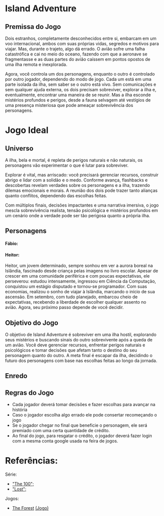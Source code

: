 
# Island Adventure

## Premissa do Jogo
 
Dois estranhos, completamente desconhecidos entre si, embarcam em um voo internacional, ambos com suas próprias vidas, segredos e motivos para viajar. Mas, durante o trajeto, algo dá errado. O avião sofre uma falha catastrófica e cai no meio do oceano, fazendo com que a aeronave se fragmentasse e as duas partes do avião caíssem em pontos opostos de uma ilha remota e inexplorada.

Agora, você controla um dos personagens, enquanto o outro é controlado por outro jogador, dependendo do modo de jogo. Cada um está em uma parte isolada da ilha, sem saber se o outro está vivo. Sem comunicações e sem qualquer ajuda externa, os dois precisam sobreviver, explorar a ilha e, eventualmente, encontrar uma maneira de se reunir. Mas a ilha esconde mistérios profundos e perigos, desde a fauna selvagem até vestígios de uma presença misteriosa que pode ameaçar sobrevivência dos personagens.

# Jogo Ideal

## Universo

A ilha, bela e mortal, é repleta de perigos naturais e não naturais, os personagens vão experimentar o que é lutar para sobreviver.

Explorar é vital, mas arriscado: você precisará gerenciar recursos, construir abrigo e lidar com a solidão e o medo. Conforme avança, flashbacks e descobertas revelam verdades sobre os personagens e a ilha, trazendo dilemas emocionais e morais. A reunião dos dois pode trazer tanto alianças quanto conflitos, dependendo das escolhas feitas.

Com múltiplos finais, decisões impactantes e uma narrativa imersiva, o jogo mescla sobrevivência realista, tensão psicológica e mistérios profundos em um cenário onde a verdade pode ser tão perigosa quanto a própria ilha.

## Personagens

#### Fábio:




#### Heitor: 

Heitor, um jovem determinado, sempre sonhou em ver a aurora boreal na Islândia, fascinado desde criança pelas imagens no livro escolar. Apesar de crescer em uma comunidade periférica e com poucas expectativas, ele perseverou: estudou intensamente, ingressou em Ciência da Computação, conquistou um estágio disputado e tornou-se programador. Com suas economias, realizou o sonho de viajar à Islândia, marcando o início de sua ascensão. Em setembro, com tudo planejado, embarcou cheio de expectativas, recebendo a liberdade de escolher qualquer assento no avião. Agora, seu próximo passo depende de você decidir.

## Objetivo do Jogo
O objetivo de Island Adventure é sobreviver em uma ilha hostil, explorando seus mistérios e buscando sinais do outro sobrevivente após a queda de um avião. Você deve gerenciar recursos, enfrentar perigos naturais e psicológicos e tomar decisões que afetam tanto o destino do seu personagem quanto do outro. A meta final é escapar da ilha, decidindo o futuro dos personagens com base nas escolhas feitas ao longo da jornada.



## Enredo






## Regras do Jogo

* Cada jogador deverá tomar decisões e fazer escolhas para avançar na história
* Caso o jogador escolha algo errado ele pode consertar recomeçando o jogo
* Se o jogador chegar no final que beneficie o personagem, ele será premiado com uma certa quantidade de crédito.
* Ao final do jogo, para resgatar o crédito, o jogador deverá fazer login com a mesma conta google usada na feira de jogos.
  

# Referências:

Série:
* [ "The 100";](https://pt.wikipedia.org/wiki/The_100_(s%C3%A9rie_de_televis%C3%A3o))
* [ "Lost";](https://pt.wikipedia.org/wiki/Lost_(s%C3%A9rie_de_televis%C3%A3o))


Jogos:
* [The Forest](https://pt.wikipedia.org/wiki/The_Forest_(jogo_eletr%C3%B4nico)) [(Jogo)](https://store.steampowered.com/app/242760/The_Forest/)
